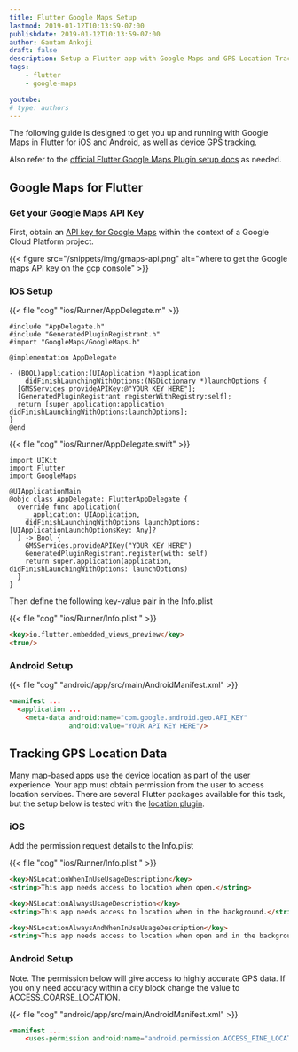 ```yaml
---
title: Flutter Google Maps Setup
lastmod: 2019-01-12T10:13:59-07:00
publishdate: 2019-01-12T10:13:59-07:00
author: Gautam Ankoji
draft: false
description: Setup a Flutter app with Google Maps and GPS Location Tracking
tags: 
    - flutter
    - google-maps

youtube:
# type: authors
---
```


The following guide is designed to get you up and running with Google Maps in Flutter for iOS and Android, as well as device GPS tracking. 

Also refer to the [official Flutter Google Maps Plugin setup docs](https://pub.dartlang.org/packages/google_maps_flutter) as needed. 

## Google Maps for Flutter

### Get your Google Maps API Key

First, obtain an [API key for Google Maps](https://cloud.google.com/maps-platform/) within the context of a Google Cloud Platform project. 

{{< figure src="/snippets/img/gmaps-api.png" alt="where to get the Google maps API key on the gcp console" >}}

### iOS Setup

{{< file "cog" "ios/Runner/AppDelegate.m" >}}
```text
#include "AppDelegate.h"
#include "GeneratedPluginRegistrant.h"
#import "GoogleMaps/GoogleMaps.h"

@implementation AppDelegate

- (BOOL)application:(UIApplication *)application
    didFinishLaunchingWithOptions:(NSDictionary *)launchOptions {
  [GMSServices provideAPIKey:@"YOUR KEY HERE"];
  [GeneratedPluginRegistrant registerWithRegistry:self];
  return [super application:application didFinishLaunchingWithOptions:launchOptions];
}
@end
```

{{< file "cog" "ios/Runner/AppDelegate.swift" >}}
```text
import UIKit
import Flutter
import GoogleMaps

@UIApplicationMain
@objc class AppDelegate: FlutterAppDelegate {
  override func application(
    _ application: UIApplication,
    didFinishLaunchingWithOptions launchOptions: [UIApplicationLaunchOptionsKey: Any]?
  ) -> Bool {
    GMSServices.provideAPIKey("YOUR KEY HERE")
    GeneratedPluginRegistrant.register(with: self)
    return super.application(application, didFinishLaunchingWithOptions: launchOptions)
  }
}
```

Then define the following key-value pair in the Info.plist

{{< file "cog" "ios/Runner/Info.plist " >}}
```html
<key>io.flutter.embedded_views_preview</key>
<true/>
```


### Android Setup



{{< file "cog" "android/app/src/main/AndroidManifest.xml" >}}
```html
<manifest ...
  <application ...
    <meta-data android:name="com.google.android.geo.API_KEY"
               android:value="YOUR API KEY HERE"/>
```

## Tracking GPS Location Data

Many map-based apps use the device location as part of the user experience. Your app must obtain permission from the user to access location services. There are several Flutter packages available for this task, but the setup below is tested with the [location plugin](https://pub.dartlang.org/packages/location). 

### iOS 

Add the permission request details to the Info.plist

{{< file "cog" "ios/Runner/Info.plist " >}}
```html
<key>NSLocationWhenInUseUsageDescription</key>
<string>This app needs access to location when open.</string>

<key>NSLocationAlwaysUsageDescription</key>
<string>This app needs access to location when in the background.</string>

<key>NSLocationAlwaysAndWhenInUseUsageDescription</key>
<string>This app needs access to location when open and in the background.</string>
```



### Android Setup

Note. The permission below will give access to highly accurate GPS data. If you only need accuracy within a city block change the value to ACCESS_COARSE_LOCATION. 

{{< file "cog" "android/app/src/main/AndroidManifest.xml" >}}
```html
<manifest ...
    <uses-permission android:name="android.permission.ACCESS_FINE_LOCATION" />
```
 

